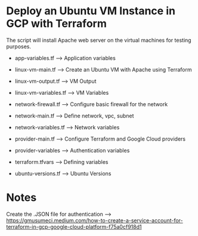 # Deploy an Ubuntu VM Instance in GCP with Terraform

The script will install Apache web server on the virtual machines for testing purposes.

- app-variables.tf -->  Application variables

- linux-vm-main.tf --> Create an Ubuntu VM with Apache using Terraform

- linux-vm-output.tf --> VM Output

- linux-vm-variables.tf --> VM Variables 

- network-firewall.tf --> Configure basic firewall for the network

- network-main.tf --> Define network, vpc, subnet

- network-variables.tf --> Network variables

- provider-main.tf --> Configure Terraform and Google Cloud providers

- provider-variables --> Authentication variables

- terraform.tfvars --> Defining variables 

- ubuntu-versions.tf --> Ubuntu Versions

# Notes

Create the .JSON file for authentication --> https://gmusumeci.medium.com/how-to-create-a-service-account-for-terraform-in-gcp-google-cloud-platform-f75a0cf918d1
